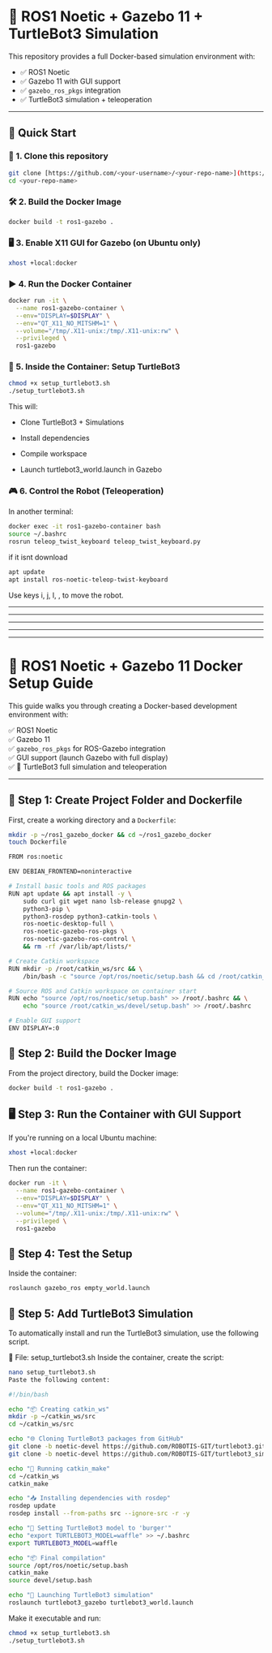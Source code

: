 # 🐢 ROS1 Noetic + Gazebo 11 + TurtleBot3 Simulation

This repository provides a full Docker-based simulation environment with:

- ✅ ROS1 Noetic
- ✅ Gazebo 11 with GUI support
- ✅ `gazebo_ros_pkgs` integration
- ✅ TurtleBot3 simulation + teleoperation

---

## 🚀 Quick Start

### 🐳 1. Clone this repository

```bash
git clone [https://github.com/<your-username>/<your-repo-name>](https://github.com/shirbenami/ROS1-Noetic-Gazebo-11).git
cd <your-repo-name>
```

### 🛠️ 2. Build the Docker Image
```bash
docker build -t ros1-gazebo .
```

### 🖥️ 3. Enable X11 GUI for Gazebo (on Ubuntu only)
```bash
xhost +local:docker
```

### ▶️ 4. Run the Docker Container
```bash
docker run -it \
  --name ros1-gazebo-container \
  --env="DISPLAY=$DISPLAY" \
  --env="QT_X11_NO_MITSHM=1" \
  --volume="/tmp/.X11-unix:/tmp/.X11-unix:rw" \
  --privileged \
  ros1-gazebo
```

### 🤖 5. Inside the Container: Setup TurtleBot3
```bash
chmod +x setup_turtlebot3.sh
./setup_turtlebot3.sh
```

This will:

* Clone TurtleBot3 + Simulations

* Install dependencies

* Compile workspace

* Launch turtlebot3_world.launch in Gazebo

### 🎮 6. Control the Robot (Teleoperation)
In another terminal:

```bash
docker exec -it ros1-gazebo-container bash
source ~/.bashrc
rosrun teleop_twist_keyboard teleop_twist_keyboard.py
```
if it isnt download
```bash
apt update
apt install ros-noetic-teleop-twist-keyboard
```
Use keys i, j, l, , to move the robot.




______________________________________________________________________________________________________________
______________________________________________________________________________________________________________
______________________________________________________________________________________________________________
______________________________________________________________________________________________________________
______________________________________________________________________________________________________________

# 🐳 ROS1 Noetic + Gazebo 11 Docker Setup Guide

This guide walks you through creating a Docker-based development environment with:

✅ ROS1 Noetic  
✅ Gazebo 11  
✅ `gazebo_ros_pkgs` for ROS-Gazebo integration  
✅ GUI support (launch Gazebo with full display)  
✅ 🐢 TurtleBot3 full simulation and teleoperation  

---

## 📁 Step 1: Create Project Folder and Dockerfile

First, create a working directory and a `Dockerfile`:

```bash
mkdir -p ~/ros1_gazebo_docker && cd ~/ros1_gazebo_docker
touch Dockerfile

FROM ros:noetic

ENV DEBIAN_FRONTEND=noninteractive

# Install basic tools and ROS packages
RUN apt update && apt install -y \
    sudo curl git wget nano lsb-release gnupg2 \
    python3-pip \
    python3-rosdep python3-catkin-tools \
    ros-noetic-desktop-full \
    ros-noetic-gazebo-ros-pkgs \
    ros-noetic-gazebo-ros-control \
    && rm -rf /var/lib/apt/lists/*

# Create Catkin workspace
RUN mkdir -p /root/catkin_ws/src && \
    /bin/bash -c "source /opt/ros/noetic/setup.bash && cd /root/catkin_ws && catkin_make"

# Source ROS and Catkin workspace on container start
RUN echo "source /opt/ros/noetic/setup.bash" >> /root/.bashrc && \
    echo "source /root/catkin_ws/devel/setup.bash" >> /root/.bashrc

# Enable GUI support
ENV DISPLAY=:0
```

## 🧱 Step 2: Build the Docker Image

From the project directory, build the Docker image:

```bash
docker build -t ros1-gazebo .
```

## 🖥️ Step 3: Run the Container with GUI Support
If you're running on a local Ubuntu machine:

```bash
xhost +local:docker
```

Then run the container:
```bash
docker run -it \
  --name ros1-gazebo-container \
  --env="DISPLAY=$DISPLAY" \
  --env="QT_X11_NO_MITSHM=1" \
  --volume="/tmp/.X11-unix:/tmp/.X11-unix:rw" \
  --privileged \
  ros1-gazebo
```

## 🧪 Step 4: Test the Setup
Inside the container:
```bash
roslaunch gazebo_ros empty_world.launch
```

## 🤖 Step 5: Add TurtleBot3 Simulation
To automatically install and run the TurtleBot3 simulation, use the following script.

🧾 File: setup_turtlebot3.sh
Inside the container, create the script:

```bash
nano setup_turtlebot3.sh
Paste the following content:
```
```bash
#!/bin/bash

echo "📦 Creating catkin_ws"
mkdir -p ~/catkin_ws/src
cd ~/catkin_ws/src

echo "🌐 Cloning TurtleBot3 packages from GitHub"
git clone -b noetic-devel https://github.com/ROBOTIS-GIT/turtlebot3.git
git clone -b noetic-devel https://github.com/ROBOTIS-GIT/turtlebot3_simulations.git

echo "🔧 Running catkin_make"
cd ~/catkin_ws
catkin_make

echo "📥 Installing dependencies with rosdep"
rosdep update
rosdep install --from-paths src --ignore-src -r -y

echo "🧠 Setting TurtleBot3 model to 'burger'"
echo "export TURTLEBOT3_MODEL=waffle" >> ~/.bashrc
export TURTLEBOT3_MODEL=waffle

echo "📦 Final compilation"
source /opt/ros/noetic/setup.bash
catkin_make
source devel/setup.bash

echo "🚀 Launching TurtleBot3 simulation"
roslaunch turtlebot3_gazebo turtlebot3_world.launch
```

Make it executable and run:
```bash
chmod +x setup_turtlebot3.sh
./setup_turtlebot3.sh
```
